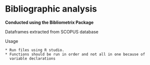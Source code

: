 # Bibliographic analysis

**Conducted using the Bibliometrix Package**

Dataframes extracted from SCOPUS database


Usage
```
* Run files using R studio.
* Functions should be run in order and not all in one because of
  variable declarations
```
